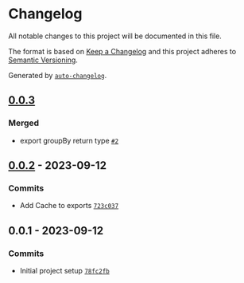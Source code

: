 # Changelog

All notable changes to this project will be documented in this file.

The format is based on [Keep a Changelog](https://keepachangelog.com/en/1.0.0/)
and this project adheres to [Semantic Versioning](https://semver.org/spec/v2.0.0.html).

Generated by [`auto-changelog`](https://github.com/CookPete/auto-changelog).

## [0.0.3](https://github.com/Immugio/object-utils/compare/0.0.2...0.0.3)

### Merged

- export groupBy return type [`#2`](https://github.com/Immugio/object-utils/pull/2)

## [0.0.2](https://github.com/Immugio/object-utils/compare/0.0.1...0.0.2) - 2023-09-12

### Commits

- Add Cache to exports [`723c037`](https://github.com/Immugio/object-utils/commit/723c037722dd768a78f9975089d2d8a68cfed84c)

## 0.0.1 - 2023-09-12

### Commits

- Initial project setup [`78fc2fb`](https://github.com/Immugio/object-utils/commit/78fc2fb59420cc8f5bc223aefd7c3e798a15052b)
